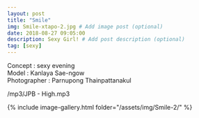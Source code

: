```yaml
---
layout: post
title: "Smile"
img: Smile-xtapo-2.jpg # Add image post (optional)
date: 2018-08-27 09:05:00
description: Sexy Girl! # Add post description (optional)
tag: [sexy]
---
```

Concept : sexy evening  
Model : Kanlaya Sae-ngow  
Photographer : Parnupong Thainpattanakul  

/mp3/JPB - High.mp3

{% include image-gallery.html folder="/assets/img/Smile-2/" %}
